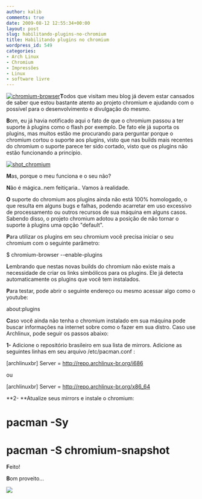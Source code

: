 ```yaml
---
author: kalib
comments: true
date: 2009-08-12 12:55:34+00:00
layout: post
slug: habilitando-plugins-no-chromium
title: Habilitando plugins no chromium
wordpress_id: 549
categories:
- Arch Linux
- Chromium
- Impressões
- Linux
- software livre
---
```


[![chromium-browser](http://marcelocavalcante.net/portal/wp-content/uploads/2009/08/chromium-browser-300x300.png)](http://marcelocavalcante.net/portal/wp-content/uploads/2009/08/chromium-browser.png)**T**odos que visitam meu blog já devem estar cansados de saber que estou bastante atento ao projeto chromium e ajudando com o possível para o desenvolvimento e divulgação do mesmo.



**B**om, eu já havia notificado aqui o fato de que o chromium passou a ter suporte à plugins como o flash por exemplo. De fato ele já suporta os plugins, mas muitos estão me procurando para perguntar porque o chromium cortou o suporte aos plugins, visto que nas builds mais recentes do chromium o suporte parece ter sido cortado, visto que os plugins não estão funcionando a princípio.


[![shot_chromium](http://marcelocavalcante.net/portal/wp-content/uploads/2009/08/shot_chromium-300x187.png)](http://marcelocavalcante.net/portal/wp-content/uploads/2009/08/shot_chromium.png)



**M**as, porque o meu funciona e o seu não?

**N**ão é mágica..nem feitiçaria.. Vamos à realidade.

**O** suporte do chromium aos plugins ainda não está 100% homologado, o que resulta em alguns bugs e falhas, podendo acarretar em uso excessivo de processamento ou outros recursos de sua máquina em alguns casos. Sabendo disso, o projeto chromium adotou a posição de não tornar o suporte à plugins uma opção "default".

**P**ara utilizar os plugins em seu chromium você precisa iniciar o seu chromium com o seguinte parâmetro:

$ chromium-browser --enable-plugins

**L**embrando que nestas novas builds do chromium não existe mais a necessidade de criar os links simbólicos para os plugins. Ele já detecta automaticamente os plugins que você tem instalados.

**P**ara testar, pode abrir o seguinte endereço ou mesmo acessar algo como o youtube:

about:plugins

**C**aso você ainda não tenha o chromium instalado em sua máquina pode buscar informações na internet sobre como o fazer em sua distro. Caso use Archlinux, pode seguir os passos abaixo:

**1-** Adicione o repositório brasileiro em sua lista de mirrors. Adicione as seguintes linhas em seu arquivo /etc/pacman.conf :

[archlinuxbr]
Server = http://repo.archlinux-br.org/i686

ou

[archlinuxbr]
Server = http://repo.archlinux-br.org/x86_64

**2- **Atualize seus mirrors e instale o chromium:

# pacman -Sy

# pacman -S chromium-snapshot

**F**eito!

**B**om proveito...


![](http://www.marcelocavalcante.net/portal/imgs/userbar.gif)




